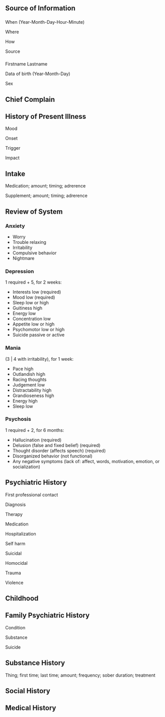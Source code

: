 ## Source of Information

###

When
(Year-Month-Day-Hour-Minute)

Where

How

Source

###

Firstname Lastname

Data of birth
(Year-Month-Day)

Sex

## Chief Complain

## History of Present Illness

Mood

Onset

Trigger

Impact

## Intake

Medication; amount; timing; adrerence

Supplement; amount; timing; adrerence

## Review of System

### Anxiety

- Worry
- Trouble relaxing
- Irritability
- Compulsive behavior
- Nightmare

### Depression

1 required + 5, for 2 weeks:

- Interests low (required)
- Mood low (required)
- Sleep low or high
- Guitiness high
- Energy low
- Concentration low
- Appetite low or high
- Psychomotor low or high
- Suicide passive or active

### Mania

(3 | 4 with irritability), for 1 week:

- Pace high
- Outlandish high
- Racing thoughts
- Judgement low
- Distractability high
- Grandioseness high
- Energy high
- Sleep low

### Psychosis

1 required + 2, for 6 months:

- Hallucination (required)
- Delusion (false and fixed belief) (required)
- Thought disorder (affects speech) (required)
- Disorganized behavior (not functional)
- Any negative symptoms (lack of: affect, words, motivation, emotion, or socialization)

## Psychiatric History

First professional contact

Diagnosis

Therapy

Medication

Hospitalization

Self harm

Suicidal

Homocidal

Trauma

Violence

## Childhood

## Family Psychiatric History

Condition

Substance

Suicide

## Substance History

Thing; first time; last time; amount; frequency; sober duration; treatment

## Social History

## Medical History
